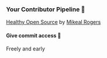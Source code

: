 ### Your Contributor Pipeline 🚰

[Healthy Open Source](https://medium.com/the-node-js-collection/healthy-open-source-967fa8be7951)
by [Mikeal Rogers](https://twitter.com/mikeal)

#### Give commit access 💯

Freely and early
